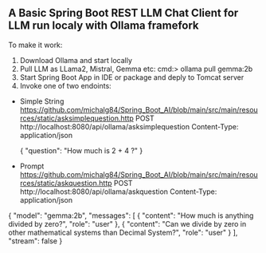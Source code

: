 <h2>A Basic Spring Boot REST LLM Chat Client for LLM run localy with Ollama framefork</h2>

To make it work:
1. Download Ollama and start locally
2. Pull LLM  as LLama2, Mistral, Gemma etc: cmd:> ollama pull gemma:2b
3. Start Spring Boot App in IDE or package and deply to Tomcat server
4. Invoke one of two endoints:
  - Simple String https://github.com/michalg84/Spring_Boot_AI/blob/main/src/main/resources/static/asksimplequestion.http
    POST http://localhost:8080/api/ollama/asksimplequestion
    Content-Type: application/json
    
    {
      "question": "How much is 2 + 4 ?"
    }

  - Prompt https://github.com/michalg84/Spring_Boot_AI/blob/main/src/main/resources/static/askquestion.http
    POST http://localhost:8080/api/ollama/askquestion
Content-Type: application/json

  {
    "model": "gemma:2b",
    "messages": [
      {
        "content": "How much is anything divided by zero?",
        "role": "user"
      },
      {
        "content": "Can we divide by zero in other mathematical systems than Decimal System?",
        "role": "user"
      }
    ],
    "stream": false
  }
